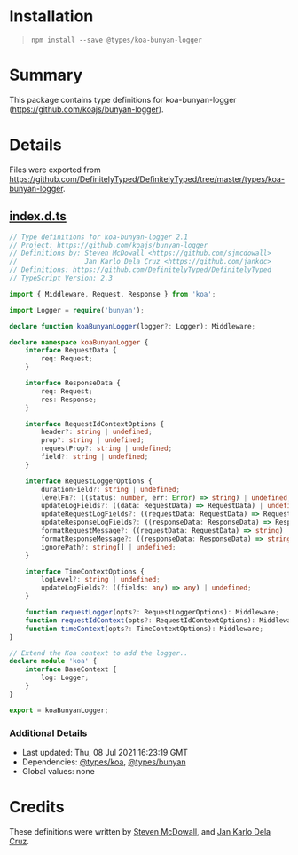 # Installation
> `npm install --save @types/koa-bunyan-logger`

# Summary
This package contains type definitions for koa-bunyan-logger (https://github.com/koajs/bunyan-logger).

# Details
Files were exported from https://github.com/DefinitelyTyped/DefinitelyTyped/tree/master/types/koa-bunyan-logger.
## [index.d.ts](https://github.com/DefinitelyTyped/DefinitelyTyped/tree/master/types/koa-bunyan-logger/index.d.ts)
````ts
// Type definitions for koa-bunyan-logger 2.1
// Project: https://github.com/koajs/bunyan-logger
// Definitions by: Steven McDowall <https://github.com/sjmcdowall>
//                 Jan Karlo Dela Cruz <https://github.com/jankdc>
// Definitions: https://github.com/DefinitelyTyped/DefinitelyTyped
// TypeScript Version: 2.3

import { Middleware, Request, Response } from 'koa';

import Logger = require('bunyan');

declare function koaBunyanLogger(logger?: Logger): Middleware;

declare namespace koaBunyanLogger {
    interface RequestData {
        req: Request;
    }

    interface ResponseData {
        req: Request;
        res: Response;
    }

    interface RequestIdContextOptions {
        header?: string | undefined;
        prop?: string | undefined;
        requestProp?: string | undefined;
        field?: string | undefined;
    }

    interface RequestLoggerOptions {
        durationField?: string | undefined;
        levelFn?: ((status: number, err: Error) => string) | undefined;
        updateLogFields?: ((data: RequestData) => RequestData) | undefined;
        updateRequestLogFields?: ((requestData: RequestData) => RequestData) | undefined;
        updateResponseLogFields?: ((responseData: ResponseData) => ResponseData) | undefined;
        formatRequestMessage?: ((requestData: RequestData) => string) | undefined;
        formatResponseMessage?: ((responseData: ResponseData) => string) | undefined;
        ignorePath?: string[] | undefined;
    }

    interface TimeContextOptions {
        logLevel?: string | undefined;
        updateLogFields?: ((fields: any) => any) | undefined;
    }

    function requestLogger(opts?: RequestLoggerOptions): Middleware;
    function requestIdContext(opts?: RequestIdContextOptions): Middleware;
    function timeContext(opts?: TimeContextOptions): Middleware;
}

// Extend the Koa context to add the logger..
declare module 'koa' {
    interface BaseContext {
        log: Logger;
    }
}

export = koaBunyanLogger;

````

### Additional Details
 * Last updated: Thu, 08 Jul 2021 16:23:19 GMT
 * Dependencies: [@types/koa](https://npmjs.com/package/@types/koa), [@types/bunyan](https://npmjs.com/package/@types/bunyan)
 * Global values: none

# Credits
These definitions were written by [Steven McDowall](https://github.com/sjmcdowall), and [Jan Karlo Dela Cruz](https://github.com/jankdc).
